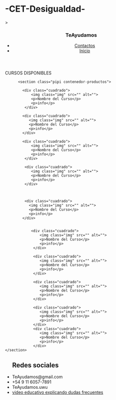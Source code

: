 # -CET-Desigualdad-
<!DOCTYPE
<html lang="en">
<head>>
    <title>DESIGUALDAD</title>
</head>
<body>
    <section>
     <header>
        <nav class="cosito">
         <div class="container">
             <h1 class="logo">TeAyudamos</h1>
             <ul class="nav-links">
                 <li><a target="_blank" href="contacto.html">Contactos</a></li>
                 <li><a target="_blank" href="index.html">Inicio</a></li>
             </ul> 
          </div>
        </nav>
     </header>
      <!--todo lo que dice class="x cosa", tenes que crearlo e un css con ese nombre o cambialo-->
       <section class="pipi ">
          <div class="pupi">
             <p> CURSOS DISPONIBLES
            </p>
          </div> 

          <section class="pipi contenedor-productos">
           
            <div class="cuadrado">
                <img class="img" src="" alt="">
                <p>Nombre del Curso</p>
                <p>info</p>
             </div>

            <div class="cuadrado">
               <img class="img" src="" alt="">
               <p>Nombre del Curso</p>
               <p>info</p>
            </div>
       
            <div class="cuadrado">
                <img class="img" src="" alt="">
                <p>Nombre del Curso</p>
                <p>info</p>
             </div>
       
             <div class="cuadrado">
                <img class="img" src="" alt="">
                <p>Nombre del Curso</p>
                <p>info</p>
             </div>


        
             <div class="cuadrado">
               <img class="img" src="" alt="">
               <p>Nombre del Curso</p>
               <p>info</p>
            </div>
       
        
                <div class="cuadrado">
                    <img class="img" src="" alt="">
                    <p>Nombre del Curso</p>
                    <p>info</p>
                 </div>
       
                 <div class="cuadrado">
                    <img class="img" src="" alt="">
                    <p>Nombre del Curso</p>
                    <p>info</p>
                 </div>
       
                 <div class="cuadrado">
                    <img class="img" src="" alt="">
                    <p>Nombre del Curso</p>
                    <p>info</p>
                 </div>
       
                 <div class="cuadrado">
                    <img class="img" src="" alt="">
                    <p>Nombre del Curso</p>
                    <p>info</p>
                 </div>
                 <div class="cuadrado">
                    <img class="img" src="" alt="">
                    <p>Nombre del Curso</p>
                    <p>info</p>
                 </div>
    </section>
</body>
<footer class="footer">
    <div>
        <ul class="pupita">
            <h2 class="pinpin">Redes sociales</h1>
             <li><i class='bx bxl-gmail' ></i>TeAyudamos@gmail.com</li>
             <li><i class='bx bxl-whatsapp' ></i>+54 9 11 6057-7891</li>
             <li><i class='bx bxl-instagram' ></i>TeAyudamos.uwu</li>
             <li><a target="_blank" href="/videowow.html">video educativo explicando dudas frecuentes
             </a></li>
         </ul>
    </div>
</footer>
